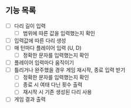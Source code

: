 ## 기능 목록

- [ ] 다리 길이 입력
    - [ ] 범위에 따른 값을 입력했는지 확인
- [ ] 입력값에 따른 다리 생성
- [ ] 매 턴마다 플레이어 입력 (U, D)
    - [ ] 정확한 문자를 입력했는지 확인
- [ ] 플레이어 입력마다 움직이기
- [ ] 틀리거나 완주했을 경우 게임 재시작, 종료 입력 받기
    - [ ] 정확한 문자를 입력했는지 확인
    - [ ] 종료 시 여태 다닌 횟수 출력
    - [ ] 재시작 시 기존 생성된 다리 사용
- [ ] 게임 결과 출력